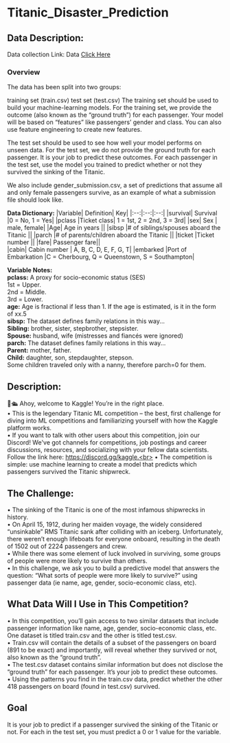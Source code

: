 # Titanic_Disaster_Prediction

## Data Description:

Data collection Link:
Data [Click Here](https://www.kaggle.com/competitions/titanic)

### Overview
The data has been split into two groups:

training set (train.csv)
test set (test.csv)
The training set should be used to build your machine-learning models. For the training set, we provide the outcome (also known as the “ground truth”) for each passenger. Your model will be based on “features” like passengers’ gender and class. You can also use feature engineering to create new features.

The test set should be used to see how well your model performs on unseen data. For the test set, we do not provide the ground truth for each passenger. It is your job to predict these outcomes. For each passenger in the test set, use the model you trained to predict whether or not they survived the sinking of the Titanic.

We also include gender_submission.csv, a set of predictions that assume all and only female passengers survive, as an example of what a submission file should look like.


**Data Dictionary:**
|Variable|	Definition|	Key|
|:--:|:--:|:--:|
|survival|	Survival	|0 = No, 1 = Yes|
|pclass	|Ticket class|	1 = 1st, 2 = 2nd, 3 = 3rd|
|sex|	Sex	| male, female|
|Age|	Age in years	||
|sibsp	|# of siblings/spouses aboard the Titanic	||
|parch	|# of parents/children aboard the Titanic	||
|ticket	|Ticket number	||
|fare|	Passenger fare||	
|cabin|	Cabin number | A, B, C, D, E, F, G, T|
|embarked	|Port of Embarkation	|C = Cherbourg, Q = Queenstown, S = Southampton|

**Variable Notes:**<br>
**pclass:** A proxy for socio-economic status (SES)<br>
        1st = Upper.<br>
        2nd = Middle.<br>
        3rd = Lower.<br>
**age:** Age is fractional if less than 1. If the age is estimated, is it in the form of xx.5<br>
**sibsp:** The dataset defines family relations in this way...<br>
**Sibling:** brother, sister, stepbrother, stepsister.<br>
**Spouse:** husband, wife (mistresses and fiancés were ignored)<br>
**parch:** The dataset defines family relations in this way...<br>
**Parent:** mother, father.<br>
**Child:** daughter, son, stepdaughter, stepson.<br>
    Some children traveled only with a nanny, therefore parch=0 for them.<br>


## Description:
👋🛳️ Ahoy, welcome to Kaggle! You’re in the right place.<br>
• This is the legendary Titanic ML competition – the best, first challenge for diving into ML competitions and familiarizing yourself with how the Kaggle platform works.<br>
• If you want to talk with other users about this competition, join our Discord! We've got channels for competitions, job postings and career discussions, resources, and socializing with your fellow data scientists. Follow the link here: https://discord.gg/kaggle.<br>
• The competition is simple: use machine learning to create a model that predicts which passengers survived the Titanic shipwreck.<br>

## The Challenge:
• The sinking of the Titanic is one of the most infamous shipwrecks in history.<br>
• On April 15, 1912, during her maiden voyage, the widely considered “unsinkable” RMS Titanic sank after colliding with an iceberg. Unfortunately, there weren’t enough lifeboats for everyone onboard, resulting in the death of 1502 out of 2224 passengers and crew.<br>
• While there was some element of luck involved in surviving, some groups of people were more likely to survive than others.<br>
• In this challenge, we ask you to build a predictive model that answers the question: “What sorts of people were more likely to survive?” using passenger data (ie name, age, gender, socio-economic class, etc).<br>

## What Data Will I Use in This Competition?
• In this competition, you’ll gain access to two similar datasets that include passenger information like name, age, gender, socio-economic class, etc. One dataset is titled train.csv and the other is titled test.csv.<br>
• Train.csv will contain the details of a subset of the passengers on board (891 to be exact) and importantly, will reveal whether they survived or not, also known as the “ground truth”.<br>
• The test.csv dataset contains similar information but does not disclose the “ground truth” for each passenger. It’s your job to predict these outcomes.<br>
• Using the patterns you find in the train.csv data, predict whether the other 418 passengers on board (found in test.csv) survived.<br>

## Goal
It is your job to predict if a passenger survived the sinking of the Titanic or not.
For each in the test set, you must predict a 0 or 1 value for the variable.

